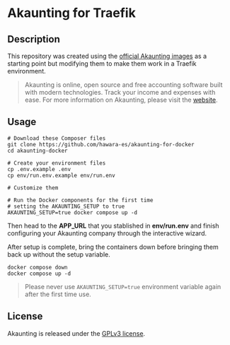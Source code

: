 # Akaunting for Traefik

## Description

This repository was created using the [official Akaunting images](https://github.com/akaunting/docker) as a starting point but modifying them to make them work in a Traefik environment.

> Akaunting is online, open source and free accounting software built with modern technologies. Track your income and expenses with ease. For more information on Akaunting, please visit the [website](https://akaunting.com).

## Usage

```shell
# Download these Composer files
git clone https://github.com/hawara-es/akaunting-for-docker
cd akaunting-docker

# Create your environment files
cp .env.example .env
cp env/run.env.example env/run.env

# Customize them

# Run the Docker components for the first time
# setting the AKAUNTING_SETUP to true
AKAUNTING_SETUP=true docker compose up -d
```

Then head to the **APP_URL** that you stablished in **env/run.env** and finish configuring your Akaunting company through the interactive wizard.

After setup is complete, bring the containers down before bringing them back up without the setup variable.

```shell
docker compose down
docker compose up -d
```

> Please never use `AKAUNTING_SETUP=true` environment variable again after the first time use.

## License

Akaunting is released under the [GPLv3 license](LICENSE.txt).
